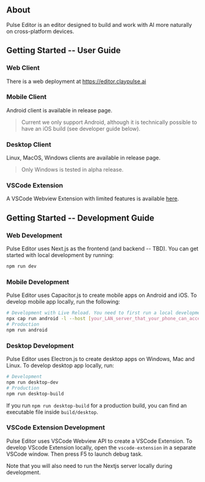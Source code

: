 ## About
Pulse Editor is an editor designed to build and work with AI more naturally on cross-platform devices. 

## Getting Started -- User Guide
### Web Client
There is a web deployment at https://editor.claypulse.ai
### Mobile Client
Android client is available in release page.
>Current we only support Android, although it is technically possible to have an iOS build (see developer guide below).
### Desktop Client
Linux, MacOS, Windows clients are available in release page.
>Only Windows is tested in alpha release.
### VSCode Extension
A VSCode Webview Extension with limited features is available [here](https://marketplace.visualstudio.com/items?itemName=shellishack.pulse-editor).


## Getting Started -- Development Guide
### Web Development
Pulse Editor uses Next.js as the frontend (and backend -- TBD). 
You can get started with local development by running: 
```bash
npm run dev
```

### Mobile Development
Pulse Editor uses Capacitor.js to create mobile apps on Android and iOS. To develop mobile app locally, run the following:
```bash
# Development with Live Reload. You need to first run a local development server as specified above.
npx cap run android -l --host [your_LAN_server_that_your_phone_can_access]
# Production
npm run android
```

### Desktop Development
Pulse Editor uses Electron.js to create desktop apps on Windows, Mac and Linux. To develop desktop app locally,
run:
```bash
# Development
npm run desktop-dev
# Production
npm run desktop-build
```

If you run `npm run desktop-build` for a production build, you can find an executable file inside `build/desktop`.

### VSCode Extension Development
Pulse Editor uses VSCode Webview API to create a VSCode Extension. To develop VScode Extension locally, open the `vscode-extension` in a separate VSCode window. Then press F5 to launch debug task.

Note that you will also need to run the Nextjs server locally during development.

